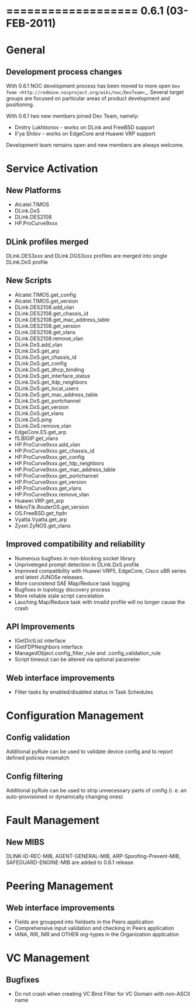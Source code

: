 

===================
0.6.1 (03-FEB-2011)
===================

General
=======

Development process changes
---------------------------
With 0.6.1 NOC development process has been moved to more open `Dev Team <http://redmine.nocproject.org/wiki/noc/DevTeam>`_.
Several target groups are focused on particular areas of product development and positioning.

With 0.6.1 two new members joined Dev Team, namely:

* Dmitry Lukhtionov - works on DLink and FreeBSD support
* Il'ya Shilov - works on EdgeCore and Huawei VRP support

Development team remains open and new members are always welcome.

Service Activation
==================

New Platforms
-------------
* Alcatel.TIMOS
* DLink.DxS
* DLink.DES2108
* HP.ProCurve9xxx

DLink profiles merged
------------------------
DLink.DES3xxx and DLink.DGS3xxx profiles are merged into single DLink.DxS profile

New Scripts
-----------
* Alcatel.TIMOS.get_config
* Alcatel.TIMOS.get_version
* DLink.DES2108.add_vlan
* DLink.DES2108.get_chassis_id
* DLink.DES2108.get_mac_address_table
* DLink.DES2108.get_version
* DLink.DES2108.get_vlans
* DLink.DES2108.remove_vlan
* DLink.DxS.add_vlan
* DLink.DxS.get_arp
* DLink.DxS.get_chassis_id
* DLink.DxS.get_config
* DLink.DxS.get_dhcp_binding
* DLink.DxS.get_interface_status
* DLink.DxS.get_lldp_neighbors
* DLink.DxS.get_local_users
* DLink.DxS.get_mac_address_table
* DLink.DxS.get_portchannel
* DLink.DxS.get_version
* DLink.DxS.get_vlans
* DLink.DxS.ping
* DLink.DxS.remove_vlan
* EdgeCore.ES.get_arp
* f5.BIGIP.get_vlans
* HP.ProCurve9xxx.add_vlan
* HP.ProCurve9xxx.get_chassis_id
* HP.ProCurve9xxx.get_config
* HP.ProCurve9xxx.get_fdp_neighbors
* HP.ProCurve9xxx.get_mac_address_table
* HP.ProCurve9xxx.get_portchannel
* HP.ProCurve9xxx.get_version
* HP.ProCurve9xxx.get_vlans
* HP.ProCurve9xxx.remove_vlan
* Huawei.VRP.get_arp
* MikroTik.RouterOS.get_version
* OS.FreeBSD.get_fqdn
* Vyatta.Vyatta.get_arp
* Zyxel.ZyNOS.get_vlans

Improved compatibility and reliability
--------------------------------------
* Numerous bugfixes in non-blocking socket library
* Unpriveleged prompt detection in DLink.DxS profile
* Improved compatibility with Huawei VRP5, EdgeCore, Cisco uBR series and latest JUNOSe releases.
* More consistend SAE Map/Reduce task logging
* Bugfixes in topology discovery process
* More reliable stale script cancelation
* Lauching Map/Reduce task with invalid profile will no longer cause the crash

API Improvements
----------------
* IGetDictList interface
* IGetFDPNeighbors interface
* ManagedObject.config_filter_rule and .config_validation_rule
* Script timeout can be altered via optional parameter

Web interface improvements
--------------------------
* Filter tasks by enabled/disabled status in Task Schedules

Configuration Management
========================

Config validation
-----------------
Additional pyRule can be used to validate device config and to report defined policies mismatch

Config filtering
----------------
Additional pyRule can be used to strip unnecessary parts of config (i. e. an auto-provisioned or dynamically changing ones)

Fault Management
================

New MIBS
--------
DLINK-ID-REC-MIB, AGENT-GENERAL-MIB, ARP-Spoofing-Prevent-MIB, SAFEGUARD-ENGINE-MIB are added to 0.6.1 release

Peering Management
==================

Web interface improvements
--------------------------
* Fields are groupped into fieldsets in the Peers application
* Comprehensive input validation and checking in Peers application
* IANA, RIR, NIR and OTHER org-types in the Organization application

VC Management
=============

Bugfixes
--------
* Do not crash when creating VC Bind Filter for VC Domain with non-ASCII name
